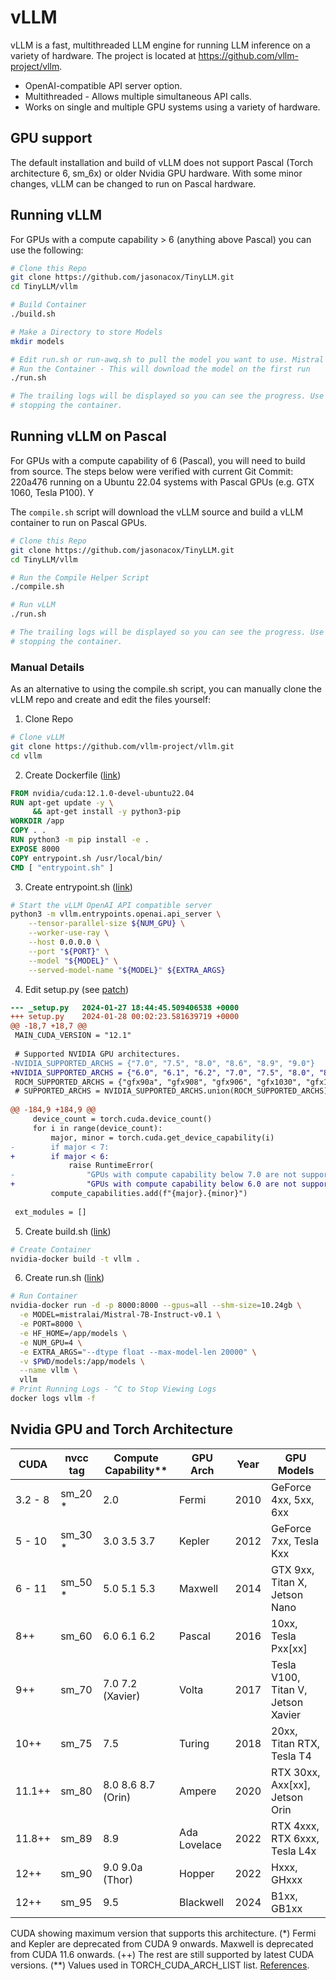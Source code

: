 # vLLM

vLLM is a fast, multithreaded LLM engine for running LLM inference on a variety of hardware. 
The project is located at https://github.com/vllm-project/vllm.

* OpenAI-compatible API server option.
* Multithreaded - Allows multiple simultaneous API calls.
* Works on single and multiple GPU systems using a variety of hardware.

## GPU support

The default installation and build of vLLM does not support Pascal (Torch architecture 6, sm_6x) or older Nvidia GPU hardware.
With some minor changes, vLLM can be changed to run on Pascal hardware.

## Running vLLM

For GPUs with a compute capability > 6 (anything above Pascal) you can use the following:

```bash
# Clone this Repo
git clone https://github.com/jasonacox/TinyLLM.git
cd TinyLLM/vllm

# Build Container
./build.sh 

# Make a Directory to store Models
mkdir models

# Edit run.sh or run-awq.sh to pull the model you want to use. Mistral is set by default.
# Run the Container - This will download the model on the first run
./run.sh  

# The trailing logs will be displayed so you can see the progress. Use ^C to exit without
# stopping the container. 
```

## Running vLLM on Pascal

For GPUs with a compute capability of 6 (Pascal), you will need to build from source. The steps below were verified with current Git Commit: 220a476 running on a Ubuntu 22.04 systems with Pascal GPUs (e.g. GTX 1060, Tesla P100). Y

The `compile.sh` script will download the vLLM source and build a vLLM container to run on Pascal GPUs.

```bash
# Clone this Repo
git clone https://github.com/jasonacox/TinyLLM.git
cd TinyLLM/vllm

# Run the Compile Helper Script
./compile.sh

# Run vLLM
./run.sh

# The trailing logs will be displayed so you can see the progress. Use ^C to exit without
# stopping the container. 
```

### Manual Details 

As an alternative to using the compile.sh script, you can manually clone the vLLM repo and create
and edit the files yourself:

1. Clone Repo

```bash
# Clone vLLM
git clone https://github.com/vllm-project/vllm.git
cd vllm
```

2. Create Dockerfile ([link](./Dockerfile.source))

```dockerfile
FROM nvidia/cuda:12.1.0-devel-ubuntu22.04
RUN apt-get update -y \
     && apt-get install -y python3-pip
WORKDIR /app
COPY . .
RUN python3 -m pip install -e .
EXPOSE 8000
COPY entrypoint.sh /usr/local/bin/
CMD [ "entrypoint.sh" ]
```

3. Create entrypoint.sh ([link](./entrypoint.sh))

```bash
# Start the vLLM OpenAI API compatible server
python3 -m vllm.entrypoints.openai.api_server \
    --tensor-parallel-size ${NUM_GPU} \
    --worker-use-ray \
    --host 0.0.0.0 \
    --port "${PORT}" \
    --model "${MODEL}" \
    --served-model-name "${MODEL}" ${EXTRA_ARGS}
```

4. Edit setup.py (see [patch](./setup.py.patch))

```patch
--- _setup.py	2024-01-27 18:44:45.509406538 +0000
+++ setup.py	2024-01-28 00:02:23.581639719 +0000
@@ -18,7 +18,7 @@
 MAIN_CUDA_VERSION = "12.1"
 
 # Supported NVIDIA GPU architectures.
-NVIDIA_SUPPORTED_ARCHS = {"7.0", "7.5", "8.0", "8.6", "8.9", "9.0"}
+NVIDIA_SUPPORTED_ARCHS = {"6.0", "6.1", "6.2", "7.0", "7.5", "8.0", "8.6", "8.9", "9.0"}
 ROCM_SUPPORTED_ARCHS = {"gfx90a", "gfx908", "gfx906", "gfx1030", "gfx1100"}
 # SUPPORTED_ARCHS = NVIDIA_SUPPORTED_ARCHS.union(ROCM_SUPPORTED_ARCHS)
 
@@ -184,9 +184,9 @@
     device_count = torch.cuda.device_count()
     for i in range(device_count):
         major, minor = torch.cuda.get_device_capability(i)
-        if major < 7:
+        if major < 6:
             raise RuntimeError(
-                "GPUs with compute capability below 7.0 are not supported.")
+                "GPUs with compute capability below 6.0 are not supported.")
         compute_capabilities.add(f"{major}.{minor}")
 
 ext_modules = []
```

5. Create build.sh ([link](./build.sh))

```bash
# Create Container
nvidia-docker build -t vllm .
```

6. Create run.sh ([link](./run.sh))

```bash
# Run Container
nvidia-docker run -d -p 8000:8000 --gpus=all --shm-size=10.24gb \
  -e MODEL=mistralai/Mistral-7B-Instruct-v0.1 \
  -e PORT=8000 \
  -e HF_HOME=/app/models \
  -e NUM_GPU=4 \
  -e EXTRA_ARGS="--dtype float --max-model-len 20000" \
  -v $PWD/models:/app/models \
  --name vllm \
  vllm 
# Print Running Logs - ^C to Stop Viewing Logs
docker logs vllm -f
```

## Nvidia GPU and Torch Architecture

| CUDA    | nvcc tag | Compute Capability** | GPU Arch     | Year | GPU Models                          |
|---------|----------|----------------------|--------------|------|-------------------------------------|
| 3.2 - 8 | sm_20 *  | 2.0                  | Fermi        | 2010 | GeForce 4xx, 5xx, 6xx               |
| 5 - 10  | sm_30 *  | 3.0 3.5 3.7          | Kepler       | 2012 | GeForce 7xx, Tesla Kxx              |
| 6 - 11  | sm_50 *  | 5.0 5.1 5.3          | Maxwell      | 2014 | GTX 9xx, Titan X, Jetson Nano       |
| 8++     | sm_60    | 6.0 6.1 6.2          | Pascal       | 2016 | 10xx, Tesla Pxx[xx]                 |
| 9++     | sm_70    | 7.0 7.2 (Xavier)     | Volta        | 2017 | Tesla V100, Titan V, Jetson Xavier  |
| 10++    | sm_75    | 7.5                  | Turing       | 2018 | 20xx, Titan RTX, Tesla T4           |
| 11.1++  | sm_80    | 8.0 8.6 8.7 (Orin)   | Ampere       | 2020 | RTX 30xx, Axx[xx], Jetson Orin      |
| 11.8++  | sm_89    | 8.9                  | Ada Lovelace | 2022 | RTX 4xxx, RTX 6xxx, Tesla L4x       |
| 12++    | sm_90    | 9.0 9.0a (Thor)      | Hopper       | 2022 | Hxxx, GHxxx                         |
| 12++    | sm_95    | 9.5                  | Blackwell    | 2024 | B1xx, GB1xx                         |

CUDA showing maximum version that supports this architecture. (*) Fermi and Kepler are deprecated from CUDA 9 onwards. Maxwell is deprecated from CUDA 11.6 onwards. (++) The rest are still supported by latest CUDA versions. (**) Values used in TORCH_CUDA_ARCH_LIST list. [References](https://arnon.dk/matching-sm-architectures-arch-and-gencode-for-various-nvidia-cards/).

